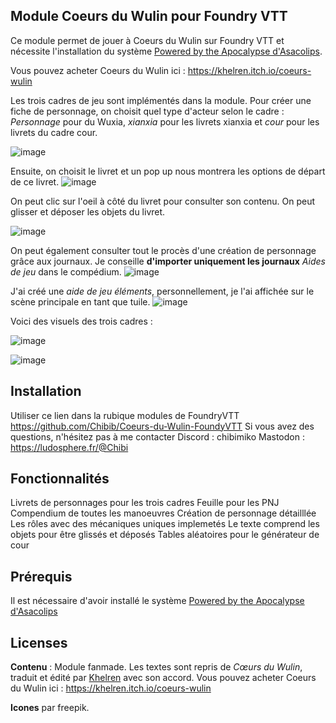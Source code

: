 ## Module Coeurs du Wulin pour Foundry VTT

Ce module permet de jouer à Coeurs du Wulin sur Foundry VTT et nécessite l'installation du système [Powered by the Apocalypse d'Asacolips](https://github.com/asacolips-projects/pbta).

Vous pouvez acheter Coeurs du Wulin ici : https://khelren.itch.io/coeurs-wulin

Les trois cadres de jeu sont implémentés dans la module. Pour créer une fiche de personnage, on choisit quel type d'acteur selon le cadre : *Personnage* pour du Wuxia, *xianxia* pour les livrets xianxia et *cour* pour les livrets du cadre cour.

![image](https://github.com/user-attachments/assets/84e3af2a-ed29-4db9-9c1a-bb763098e131)


Ensuite, on choisit le livret et un pop up nous montrera les options de départ de ce livret.
![image](https://github.com/user-attachments/assets/bbfa19d2-bc54-46f6-bae2-ca53d339768c)


On peut clic sur l'oeil à côté du livret pour consulter son contenu. On peut glisser et déposer les objets du livret.

![image](https://github.com/user-attachments/assets/bacf5b9e-37c2-4923-bba5-f0ff635d916c)


On peut également consulter tout le procès d'une création de personnage grâce aux journaux. Je conseille **d'importer uniquement les journaux** *Aides de jeu* dans le compédium.
![image](https://github.com/user-attachments/assets/9e6bf273-e387-4f1d-b736-7c50d7ceb833)

J'ai créé une *aide de jeu éléments*, personnellement, je l'ai affichée sur le scène principale en tant que tuile.
![image](https://github.com/user-attachments/assets/e8fbcf5c-4a1e-4011-a742-619b58fb373f)


Voici des visuels des trois cadres :

![image](https://github.com/user-attachments/assets/823f2875-53d7-43d0-8b7c-e5e5e1c2cd71)

![image](https://github.com/user-attachments/assets/99a21266-dc78-4d65-98ca-7f3fdc4f2e50)




## Installation
Utiliser ce lien dans la rubique modules de FoundryVTT
https://github.com/Chibib/Coeurs-du-Wulin-FoundyVTT
Si vous avez des questions, n'hésitez pas à me contacter 
Discord : chibimiko 
Mastodon : https://ludosphere.fr/@Chibi

## Fonctionnalités
Livrets de personnages pour les trois cadres
Feuille pour les PNJ
Compendium de toutes les manoeuvres
Création de personnage détailllée
Les rôles avec des mécaniques uniques implemetés
Le texte comprend les objets pour être glissés et déposés 
Tables aléatoires pour le générateur de cour

## Prérequis
Il est nécessaire d'avoir installé le système [Powered by the Apocalypse d'Asacolips](https://github.com/asacolips-projects/pbta) 

## Licenses 

**Contenu** : Module fanmade. Les textes sont repris de *Cœurs du Wulin*, traduit et édité par [Khelren](https://khelren.itch.io/) avec son accord. Vous pouvez acheter Coeurs du Wulin ici : https://khelren.itch.io/coeurs-wulin

**Icones** par freepik.

&nbsp;

&nbsp;
